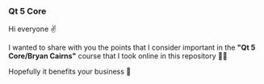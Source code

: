 ### Qt 5 Core

Hi everyone :v:

I wanted to share with you the points that I consider important in the **"Qt 5 Core/Bryan Cairns"** course that I took online in this repository :woman_technologist:

Hopefully it benefits your business :herb:
